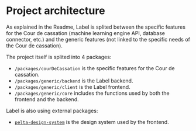 # Project architecture

As explained in the Readme, Label is splited between the specific features for the Cour de cassation (machine learning engine API, database connector, etc.) and the generic features (not linked to the specific needs of the Cour de cassation).

The project itself is splited into 4 packages:

- `/packages/courDeCassation` is the specific features for the Cour de cassation.
- `/packages/generic/backend` is the Label backend.
- `/packages/generic/client` is the Label frontend.
- `/packages/generic/core` includes the functions used by both the frontend and the backend.

Label is also using external packages:

- [`pelta-design-system`](https://github.com/Cour-de-cassation/pelta-design-system) is the design system used by the frontend.